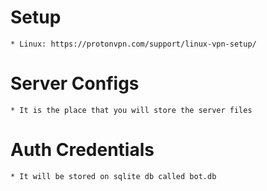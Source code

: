 # Setup
    * Linux: https://protonvpn.com/support/linux-vpn-setup/

# Server Configs
    * It is the place that you will store the server files    

# Auth Credentials
    * It will be stored on sqlite db called bot.db
